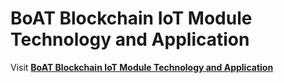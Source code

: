 # BoAT Blockchain IoT Module Technology and Application
Visit [**BoAT Blockchain IoT Module Technology and Application**](https://aitos-io.github.io/BoAT-X-Framework/en-us/BoAT_Blockchain_IoT_Module_Technology_and_Application_en.pdf)
